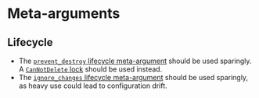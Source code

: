 # Meta-arguments

## Lifecycle

- The [`prevent_destroy` lifecycle meta-argument](https://developer.hashicorp.com/terraform/language/meta-arguments/lifecycle#prevent_destroy) should be used sparingly. A [`CanNotDelete` lock](https://learn.microsoft.com/en-us/azure/azure-resource-manager/management/lock-resources) should be used instead.
- The [`ignore_changes` lifecycle meta-argument](https://developer.hashicorp.com/terraform/language/meta-arguments/lifecycle#ignore_changes) should be used sparingly, as heavy use could lead to configuration drift.
